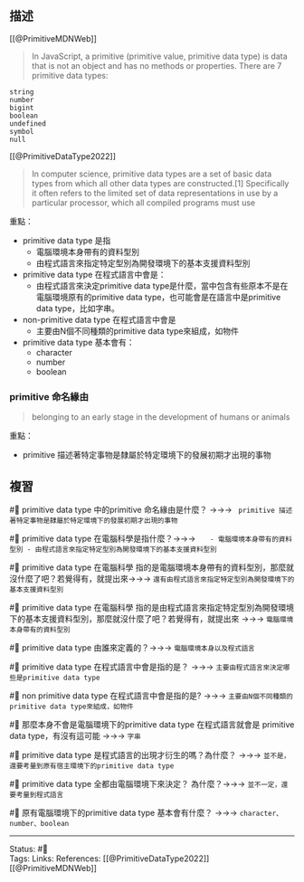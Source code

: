 ## 描述


[[@PrimitiveMDNWeb]]
> In JavaScript, a primitive (primitive value, primitive data type) is data that is not an object and has no methods or properties. There are 7 primitive data types:

    string
    number
    bigint
    boolean
    undefined
    symbol
    null

[[@PrimitiveDataType2022]]
> In computer science, primitive data types are a set of basic data types from which all other data types are constructed.[1] Specifically it often refers to the limited set of data representations in use by a particular processor, which all compiled programs must use

重點：
- primitive data type 是指 
	- 電腦環境本身帶有的資料型別
	- 由程式語言來指定特定型別為開發環境下的基本支援資料型別
- primitive data type 在程式語言中會是：
	- 由程式語言來決定primitive data type是什麼，當中包含有些原本不是在電腦環境原有的primitive data type，也可能會是在語言中是primitive data type，比如字串。
- non-primitive data type 在程式語言中會是
	- 主要由N個不同種類的primitive data type來組成，如物件
-  primitive data type 基本會有：
	- character
	- number
	- boolean


### primitive 命名緣由
> belonging to an early stage in the development of humans or animals

重點：
- primitive 描述著特定事物是隸屬於特定環境下的發展初期才出現的事物

## 複習

#🧠 primitive data type 中的primitive 命名緣由是什麼？ ->->-> ` primitive 描述著特定事物是隸屬於特定環境下的發展初期才出現的事物`
<!--SR:!2024-05-12,354,250-->

#🧠 primitive data type 在電腦科學是指什麼？->->-> `	- 電腦環境本身帶有的資料型別 - 由程式語言來指定特定型別為開發環境下的基本支援資料型別`
<!--SR:!2023-07-21,180,250-->

#🧠 primitive data type 在電腦科學 指的是電腦環境本身帶有的資料型別，那麼就沒什麼了吧？若覺得有，就提出來->->-> `還有由程式語言來指定特定型別為開發環境下的基本支援資料型別`
<!--SR:!2024-03-31,328,250-->

#🧠 primitive data type 在電腦科學 指的是由程式語言來指定特定型別為開發環境下的基本支援資料型別，那麼就沒什麼了吧？若覺得有，就提出來 ->->-> `電腦環境本身帶有的資料型別`
<!--SR:!2023-07-24,182,250-->


#🧠 primitive data type 由誰來定義的？->->-> `電腦環境本身以及程式語言`
<!--SR:!2023-08-09,193,250-->

#🧠 primitive data type 在程式語言中會是指的是？ ->->-> `主要由程式語言來決定哪些是primitive data type`
<!--SR:!2023-09-22,167,230-->

#🧠 non primitive data type 在程式語言中會是指的是? ->->-> `主要由N個不同種類的primitive data type來組成，如物件`
<!--SR:!2024-08-01,406,250-->

#🧠 那麼本身不會是電腦環境下的primitive data type 在程式語言就會是 primitive data type，有沒有這可能 ->->-> `字串`
<!--SR:!2023-06-13,153,250-->

#🧠 primitive data type 是程式語言的出現才衍生的嗎？為什麼？ ->->-> `並不是，還要考量到原有宿主環境下的primitive data type`
<!--SR:!2024-05-11,351,250-->

#🧠 primitive data type 全都由電腦環境下來決定？  為什麼？->->-> `並不一定，還要考量到程式語言`
<!--SR:!2023-07-28,185,250-->

#🧠 原有電腦環境下的primitive data type 基本會有什麼？ ->->-> `character、number、boolean`
<!--SR:!2023-06-17,158,250-->


---
Status: #🌱  
Tags:
Links:
References:
[[@PrimitiveDataType2022]]
[[@PrimitiveMDNWeb]]